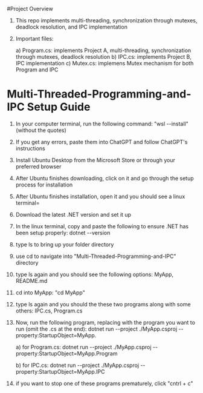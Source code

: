 #Project Overview
1) This repo implements multi-threading, synchronization through mutexes, deadlock resolution, and IPC implementation
2) Important files:

    a) Program.cs: implements Project A, multi-threading, synchronization through mutexes, deadlock resolution
    b) IPC.cs: implements Project B, IPC implementation
    c) Mutex.cs: implemens Mutex mechanism for both Program and IPC


# Multi-Threaded-Programming-and-IPC Setup Guide

1) In your computer terminal, run the following command: "wsl --install" (without the quotes)
2) If you get any errors, paste them into ChatGPT and follow ChatGPT's instructions
3) Install Ubuntu Desktop from the Microsoft Store or through your preferred browser
4) After Ubuntu finishes downloading, click on it and go through the setup process for installation
5) After Ubuntu finishes installation, open it and you should see a linux terminal=
7) Download the latest .NET version and set it up
8) In the linux terminal, copy and paste the following to ensure .NET has been setup properly: dotnet --version
9) type ls to bring up your folder directory
10) use cd to navigate into "Multi-Threaded-Programming-and-IPC" directory
11) type ls again and you should see the following options: MyApp, README.md
12) cd into MyApp: "cd MyApp"
13) type ls again and you should the these two programs along with some others: IPC.cs, Program.cs
14) Now, run the following program, replacing <fileName> with the program you want to run (omit the .cs at the end): dotnet run --project ./MyApp.csproj --property:StartupObject=MyApp.<fileName>

    a) for Program.cs: dotnet run --project ./MyApp.csproj --property:StartupObject=MyApp.Program
    
    b) for IPC.cs: dotnet run --project ./MyApp.csproj --property:StartupObject=MyApp.IPC
    
16) if you want to stop one of these programs prematurely, click "cntrl + c"



